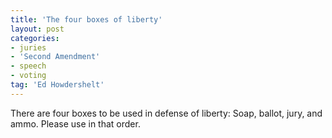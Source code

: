 ```yaml
---
title: 'The four boxes of liberty'
layout: post
categories:
- juries
- 'Second Amendment'
- speech
- voting
tag: 'Ed Howdershelt'
---
```


There are four boxes to be used in defense of liberty: Soap, ballot, jury, and ammo. Please use in that order.